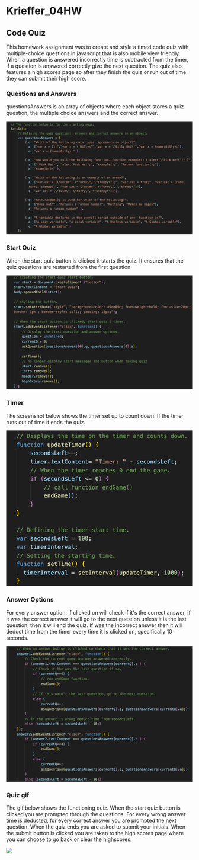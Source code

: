 # Krieffer_04HW

## Code Quiz
  This homework assignment was to create and style a timed code quiz with multiple-choice questions in javascript that is also mobile view friendly. When a question is answered incorrectly time is subtracted from the timer, if a question is answered correctly give the next question. The quiz also features a high scores page so after they finish the quiz or run out of time they can submit their high score. 

### Questions and Answers
 questionsAnswers is an array of objects where each object stores a quiz question, the multiple choice answers and the correct answer.

![alt text](https://github.com/Krieffer21/Krieffer_04HW/blob/master/Assets/quiz.png)

### Start Quiz
  When the start quiz button is clicked it starts the quiz. It ensures that the quiz questions are restarted from the first question. 

![alt text](https://github.com/Krieffer21/Krieffer_04HW/blob/master/Assets/startQuiz.png)

### Timer
  The screenshot below shows the timer set up to count down. If the timer runs out of time it ends the quiz.

![alt text](https://github.com/Krieffer21/Krieffer_04HW/blob/master/Assets/timer.png) 

### Answer Options
  For every answer option, if clicked on will check if it's the correct answer, if it was the correct answer it will go to the next question unless it is the last question, then it will end the quiz. If was the incorrect answer then it will deduct time from the timer every time it is clicked on, specifically 10 seconds.

![alt text](https://github.com/Krieffer21/Krieffer_04HW/blob/master/Assets/answers.png)

### Quiz gif
  The gif below shows the functioning quiz. When the start quiz button is clicked you are prompted through the questions. For every wrong answer time is deducted, for every correct answer you are prompted the next question. When the quiz ends you are asked to submit your initials. When the submit button is clicked you are taken to the high scores page where you can choose to go back or clear the highscores. 
  
![](https://github.com/Krieffer21/Krieffer_04HW/blob/master/Assets/quiz.gif)

